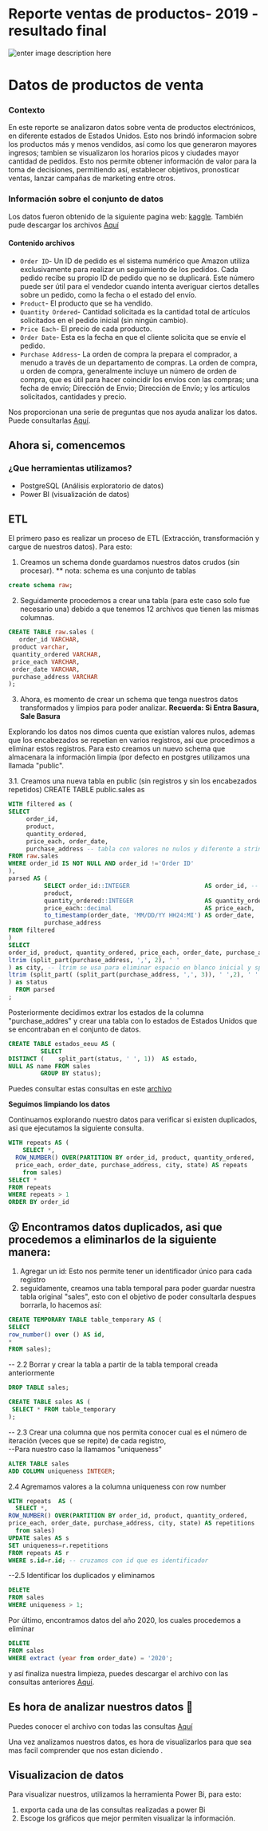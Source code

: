 # Reporte ventas de productos- 2019 - resultado final 

![enter image description here](https://github.com/Yulivel06/proyecto_sales/blob/master/reporte_sales.jpg)
> 
# Datos de productos de venta

### Contexto 

En este reporte se analizaron datos sobre venta de productos electrónicos, en diferente estados de Estados Unidos. Esto nos brindó informacion sobre los productos más y menos vendidos, así como los que generaron mayores ingresos; tambien se visualizaron los horarios picos y ciudades mayor cantidad de pedidos. 
Esto nos permite obtener información de valor para la toma de decisiones, permitiendo así, establecer objetivos, pronosticar ventas, lanzar campañas de marketing entre otros. 

### Información sobre el conjunto de datos 

Los datos fueron obtenido de la siguiente pagina web: [kaggle](https://www.kaggle.com/datasets/knightbearr/sales-product-data). 
También pude descargar los archivos [Aquí](https://github.com/Yulivel06/proyecto_sales/tree/master/dataset)

#### **Contenido archivos**

-   `Order ID`- Un ID de pedido es el sistema numérico que Amazon utiliza exclusivamente para realizar un seguimiento de los pedidos. Cada pedido recibe su propio ID de pedido que no se duplicará. Este número puede ser útil para el vendedor cuando intenta averiguar ciertos detalles sobre un pedido, como la fecha o el estado del envío.
-   `Product`- El producto que se ha vendido.
-   `Quantity Ordered`- Cantidad solicitada es la cantidad total de artículos solicitados en el pedido inicial (sin ningún cambio).
-   `Price Each`- El precio de cada producto.
-   `Order Date`- Esta es la fecha en que el cliente solicita que se envíe el pedido.
-   `Purchase Address`- La orden de compra la prepara el comprador, a menudo a través de un departamento de compras. La orden de compra, u orden de compra, generalmente incluye un número de orden de compra, que es útil para hacer coincidir los envíos con las compras; una fecha de envío; Dirección de Envio; Dirección de Envío; y los artículos solicitados, cantidades y precio.

Nos proporcionan una serie de preguntas que nos ayuda analizar los datos. Puede consultarlas [Aquí](https://github.com/Yulivel06/proyecto_sales/blob/master/preguntas.txt).

## Ahora si, comencemos 

 ### ¿Que herramientas utilizamos?
 
 -   PostgreSQL (Análisis exploratorio de datos)
-   Power BI (visualización de datos)

## ETL 
El primero paso es realizar un proceso de ETL (Extracción, transformación y cargue de nuestros datos). 
Para esto: 

 1. Creamos un schema donde guardamos nuestros datos crudos (sin procesar).
 ** nota: schema es una conjunto de tablas
 
 ``` sql
 create schema raw;
 ```

2. Seguidamente procedemos a crear una tabla (para este caso solo fue necesario una) debido a que tenemos 12 archivos que tienen las mismas columnas. 

 ``` sql
 CREATE TABLE raw.sales (  
    order_id VARCHAR,  
  product varchar,  
  quantity_ordered VARCHAR,  
  price_each VARCHAR,  
  order_date VARCHAR,  
  purchase_address VARCHAR  
);  
``` 

3.  Ahora, es momento de crear un schema que tenga nuestros datos transformados y limpios para poder analizar. 
 **Recuerda: Si Entra Basura, Sale Basura**
 
Explorando los datos nos dimos cuenta que existían valores nulos, ademas que los encabezados se repetian en varios registros, asi que procedimos a eliminar estos registros.
Para esto creamos un nuevo schema que almacenara la información limpia (por defecto en postgres utilizamos una llamada "public". 

 3.1. Creamos una nueva tabla en public (sin registros y sin los encabezados repetidos) 
 CREATE TABLE public.sales as  
  
   ``` sql
 WITH filtered as (
   SELECT 
        order_id, 
        product, 
        quantity_ordered, 
        price_each, order_date, 
        purchase_address -- tabla con valores no nulos y diferente a string  
   FROM raw.sales  
   WHERE order_id IS NOT NULL AND order_id !='Order ID' 
   ),  
  parsed AS (
             SELECT order_id::INTEGER                     AS order_id, -- asignamos los tipos de datos para cada columna  
             product,  
             quantity_ordered::INTEGER                    AS quantity_ordered,  
             price_each::decimal                          AS price_each,  
             to_timestamp(order_date, 'MM/DD/YY HH24:MI') AS order_date,  
             purchase_address  
  FROM filtered
  )  
  SELECT  
  order_id, product, quantity_ordered, price_each, order_date, purchase_address,  
  ltrim (split_part(purchase_address, ',', 2), ' '  
  ) as city, -- ltrim se usa para eliminar espacio en blanco inicial y split para extraer la ciudad de la direccion  
  ltrim (split_part( (split_part(purchase_address, ',', 3)), ' ',2), ' '  
  ) as status  
     FROM parsed  
;
```

Posteriormente decidimos extrar los estados de la columna "purchase_addres" y crear una tabla con lo estados de Estados Unidos que se encontraban en el conjunto de datos. 
   ``` sql
   CREATE TABLE estados_eeuu AS (  
            SELECT  
 DISTINCT (    split_part(status, ' ', 1))  AS estado,  
 NULL AS name FROM sales  
            GROUP BY status);
 ```
 
 Puedes consultar estas consultas en este  [archivo](https://github.com/Yulivel06/proyecto_sales/blob/master/base_datos_cargue.sql)

**Seguimos limpiando los datos**

Continuamos explorando nuestro datos para verificar si existen duplicados, asi que ejecutamos la siguiente consulta. 
``` sql
WITH repeats AS (  
    SELECT *,  
  ROW_NUMBER() OVER(PARTITION BY order_id, product, quantity_ordered,  
  price_each, order_date, purchase_address, city, state) AS repeats  
    from sales)  
SELECT *  
FROM repeats  
WHERE repeats > 1  
ORDER BY order_id
 ```
 :open_mouth: Encontramos datos duplicados, asi que procedemos a eliminarlos de la siguiente manera: 
-  
1. Agregar un id: Esto nos permite tener un identificador único para cada registro
2.  seguidamente,  creamos una tabla temporal para poder guardar nuestra tabla original "sales", esto con el  objetivo de poder consultarla despues borrarla, lo hacemos así:  
  ``` sql
CREATE TEMPORARY TABLE table_temporary AS (  
SELECT  
  row_number() over () AS id,
  *  
FROM sales);  
  ```
  
-- 2.2 Borrar y crear la tabla a partir de la tabla temporal creada anteriormente
  
   ``` sql
DROP TABLE sales;  
   ```
     
   ```sql 
CREATE TABLE sales AS (  
    SELECT * FROM table_temporary  
);  
   ```
  
-- 2.3 Crear una columna que nos permita conocer cual es el número de iteración (veces que se repite) de cada registro,  
--Para nuestro caso la llamamos "uniqueness"  
  ```sql 
ALTER TABLE sales  
ADD COLUMN uniqueness INTEGER;  
   ```
2.4 Agremamos valores a la columna uniqueness con row number  
  ```sql 
WITH repeats  AS (  
    SELECT *,  
  ROW_NUMBER() OVER(PARTITION BY order_id, product, quantity_ordered,  
  price_each, order_date, purchase_address, city, state) AS repetitions  
    from sales)  
UPDATE sales AS s  
SET uniqueness=r.repetitions  
FROM repeats AS r  
WHERE s.id=r.id; -- cruzamos con id que es identificador  
  ```
  
--2.5 Identificar los duplicados y eliminamos  
   ```sql 
DELETE  
FROM sales  
WHERE uniqueness > 1;  
   ```
  
Por último,  encontramos datos del año 2020, los cuales procedemos a eliminar  
   ```sql 
DELETE  
FROM sales  
WHERE extract (year from order_date) = '2020';
 ```
y así finaliza nuestra limpieza, puedes descargar el archivo con las consultas anteriores [Aquí](https://github.com/Yulivel06/proyecto_sales/blob/master/limpieza_duplicados.sql).

## Es hora de analizar nuestros datos :mag_right:

Puedes conocer el archivo con todas las consultas [Aquí](https://github.com/Yulivel06/proyecto_sales/blob/master/analisis_datos.sql)

Una vez analizamos nuestros datos, es hora de visualizarlos para que sea mas facil comprender que nos estan diciendo .

## Visualizacion de datos
 
Para visualizar nuestros, utilizamos la herramienta Power Bi, para esto: 

1. exporta cada una de las consultas realizadas a power Bi 
2.  Escoge los gráficos que mejor permiten visualizar la información. 

 
